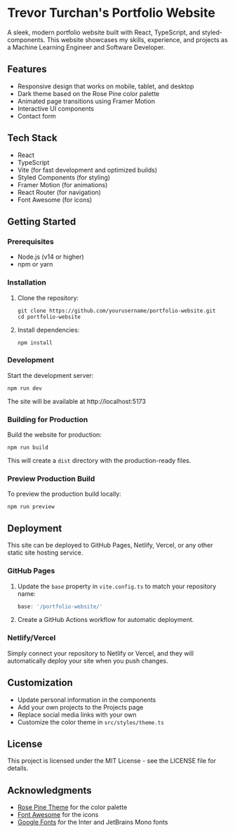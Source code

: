 # Trevor Turchan's Portfolio Website

A sleek, modern portfolio website built with React, TypeScript, and styled-components. This website showcases my skills, experience, and projects as a Machine Learning Engineer and Software Developer.

## Features

- Responsive design that works on mobile, tablet, and desktop
- Dark theme based on the Rose Pine color palette
- Animated page transitions using Framer Motion
- Interactive UI components
- Contact form

## Tech Stack

- React
- TypeScript
- Vite (for fast development and optimized builds)
- Styled Components (for styling)
- Framer Motion (for animations)
- React Router (for navigation)
- Font Awesome (for icons)

## Getting Started

### Prerequisites

- Node.js (v14 or higher)
- npm or yarn

### Installation

1. Clone the repository:
   ```
   git clone https://github.com/yourusername/portfolio-website.git
   cd portfolio-website
   ```

2. Install dependencies:
   ```
   npm install
   ```

### Development

Start the development server:
```
npm run dev
```

The site will be available at http://localhost:5173

### Building for Production

Build the website for production:
```
npm run build
```

This will create a `dist` directory with the production-ready files.

### Preview Production Build

To preview the production build locally:
```
npm run preview
```

## Deployment

This site can be deployed to GitHub Pages, Netlify, Vercel, or any other static site hosting service.

### GitHub Pages

1. Update the `base` property in `vite.config.ts` to match your repository name:
   ```ts
   base: '/portfolio-website/'
   ```

2. Create a GitHub Actions workflow for automatic deployment.

### Netlify/Vercel

Simply connect your repository to Netlify or Vercel, and they will automatically deploy your site when you push changes.

## Customization

- Update personal information in the components
- Add your own projects to the Projects page
- Replace social media links with your own
- Customize the color theme in `src/styles/theme.ts`

## License

This project is licensed under the MIT License - see the LICENSE file for details.

## Acknowledgments

- [Rose Pine Theme](https://rosepinetheme.com/) for the color palette
- [Font Awesome](https://fontawesome.com/) for the icons
- [Google Fonts](https://fonts.google.com/) for the Inter and JetBrains Mono fonts 